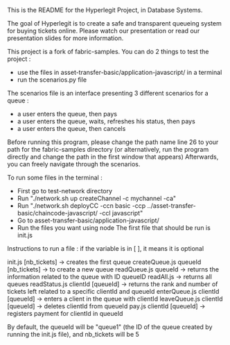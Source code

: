 This is the README for the Hyperlegit Project, in Database Systems.

The goal of Hyperlegit is to create a safe and transparent queueing system for buying tickets online. Please watch our presentation or read our presentation slides for more information.

This project is a fork of fabric-samples.
You can do 2 things to test the project :
- use the files in asset-transfer-basic/application-javascript/ in a terminal
- run the scenarios.py file

The scenarios file is an interface presenting 3 different scenarios for a queue : 
- a user enters the queue, then pays
- a user enters the queue, waits, refreshes his status, then pays
- a user enters the queue, then cancels

Before running this program, please change the path name line 26 to your path for the fabric-samples directory (or alternatively, run the program directly and change the path in the first window that appears)
Afterwards, you can freely navigate through the scenarios.

To run some files in the terminal :
- First go to test-network directory
- Run "./network.sh up createChannel -c mychannel -ca"
- Run "./network.sh deployCC -ccn basic -ccp ../asset-transfer-basic/chaincode-javascript/ -ccl javascript"
- Go to asset-transfer-basic/application-javascript/
- Run the files you want using node
The first file that should be run is init.js

Instructions to run a file :
if the variable is in [ ], it means it is optional

init.js [nb_tickets] -> creates the first queue
createQueue.js queueId [nb_tickets] -> to create a new queue
readQueue.js queueId -> returns the information related to the queue with ID queueID
readAll.js -> returns all queues
readStatus.js clientId [queueId] -> returns the rank and number of tickets left related to a specific clientId and queueId
enterQueue.js clientId [queueId] -> enters a client in the queue with clientId
leaveQueue.js clientId [queueId] -> deletes clientId from queueId
pay.js clientId [queueId] -> registers payment for clientId in queueId

By default, the queueId will be "queue1" (the ID of the queue created by running the init.js file), and nb_tickets will be 5
